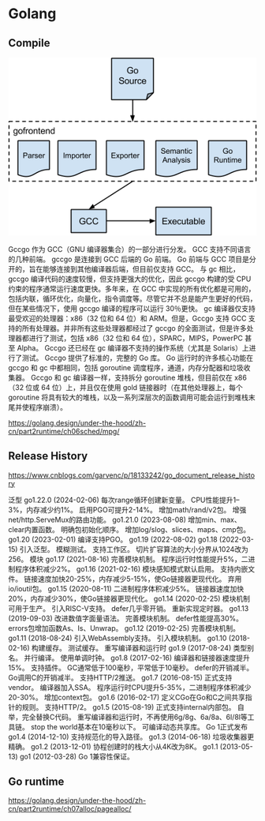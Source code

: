 # Golang

## Compile

![gccgo_structure.png](./gccgo_structure.png)

Gccgo 作为 GCC（GNU 编译器集合）的一部分进行分发。 GCC 支持不同语言的几种前端。 gccgo 是连接到 GCC 后端的 Go 前端。 Go 前端与 GCC 项目是分开的，旨在能够连接到其他编译器后端，但目前仅支持 GCC。
与 gc 相比，gccgo 编译代码的速度较慢，但支持更强大的优化，因此 gccgo 构建的受 CPU 约束的程序通常运行速度更快。多年来，在 GCC 中实现的所有优化都是可用的，包括内联，循环优化，向量化，指令调度等。尽管它并不总是能产生更好的代码，但在某些情况下，使用 gccgo 编译的程序可以运行 30％更快。
gc 编译器仅支持最受欢迎的处理器：x86（32 位和 64 位）和 ARM。但是，Gccgo 支持 GCC 支持的所有处理器。并非所有这些处理器都经过了 gccgo 的全面测试，但是许多处理器都进行了测试，包括 x86（32 位和 64 位），SPARC，MIPS，PowerPC 甚至 Alpha。 Gccgo 还已经在 gc 编译器不支持的操作系统（尤其是 Solaris）上进行了测试。
Gccgo 提供了标准的，完整的 Go 库。 Go 运行时的许多核心功能在 gccgo 和 gc 中都相同，包括 goroutine 调度程序，通道，内存分配器和垃圾收集器。 Gccgo 和 gc 编译器一样，支持拆分 goroutine 堆栈，但目前仅在 x86（32 位或 64 位）上，并且仅在使用 gold 链接器时（在其他处理器上，每个 goroutine 将具有较大的堆栈，以及一系列深层次的函数调用可能会运行到堆栈末尾并使程序崩溃）。

https://golang.design/under-the-hood/zh-cn/part2runtime/ch06sched/mpg/

## Release History

https://www.cnblogs.com/garvenc/p/18133242/go_document_release_history

泛型
go1.22.0 (2024-02-06)
每次range循环创建新变量。
CPU性能提升1–3%，内存减少约1%。
启用PGO可提升2-14%。
增加math/rand/v2包。
增强net/http.ServeMux的路由功能。
go1.21.0 (2023-08-08)
增加min、max、clear内置函数。
明确包初始化顺序。
增加log/slog、slices、maps、cmp包。
go1.20 (2023-02-01)
编译支持PGO。
go1.19 (2022-08-02)
go1.18 (2022-03-15)
引入泛型。
模糊测试。
支持工作区。
切片扩容算法的大小分界从1024改为256。
模块
go1.17 (2021-08-16)
完善模块机制。
程序运行时性能提升5%，二进制程序体积减少2%。
go1.16 (2021-02-16)
模块感知模式默认启用。
支持内嵌文件。
链接速度加快20-25%，内存减少5-15%，使Go链接器更现代化。
弃用io/ioutil包。
go1.15 (2020-08-11)
二进制程序体积减少5%。
链接器速度加快20%，内存减少30%，使Go链接器更现代化。
go1.14 (2020-02-25)
模块机制可用于生产。
引入RISC-V支持。
defer几乎零开销。
重新实现定时器。
go1.13 (2019-09-03)
改进数值字面量语法。
完善模块机制。
defer性能提高30%。
errors包增加函数As、Is、Unwrap。
go1.12 (2019-02-25)
完善模块机制。
go1.11 (2018-08-24)
引入WebAssembly支持。
引入模块机制。
go1.10 (2018-02-16)
构建缓存。
测试缓存。
重写编译器和运行时
go1.9 (2017-08-24)
类型别名。
并行编译。
使用单调时钟。
go1.8 (2017-02-16)
编译器和链接器速度提升15%。
支持插件。
GC通常低于100毫秒，平常低于10毫秒。
defer的开销减半。
Go调用C的开销减半。
支持HTTP/2推送。
go1.7 (2016-08-15)
正式支持vendor。
编译器加入SSA。
程序运行时CPU提升5-35%，二进制程序体积减少20-30%。
增加context包。
go1.6 (2016-02-17)
定义CGo在Go和C之间共享指针的规则。
支持HTTP/2。
go1.5 (2015-08-19)
正式支持internal内部包。
自举，完全替换C代码。
重写编译器和运行时，不再使用6g/8g、6a/8a、6l/8l等工具链。
stop the world基本在10毫秒以下。
可编译动态共享库。
Go 1正式发布
go1.4 (2014-12-10)
支持规范化的导入路径。
go1.3 (2014-06-18)
垃圾收集器更精确。
go1.2 (2013-12-01)
协程创建时的栈大小从4K改为8K。
go1.1 (2013-05-13)
go1 (2012-03-28)
Go 1兼容性保证。

## Go runtime

https://golang.design/under-the-hood/zh-cn/part2runtime/ch07alloc/pagealloc/